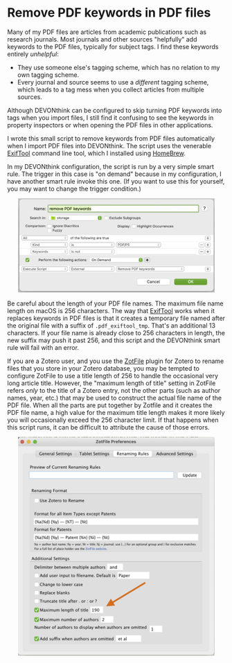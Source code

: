 # Remove PDF keywords in PDF files

Many of my PDF files are articles from academic publications such as research journals. Most journals and other sources "helpfully" add keywords to the PDF files, typically for subject tags. I find these keywords entirely _unhelpful_:

- They use someone else's tagging scheme, which has no relation to my own tagging scheme.
- Every journal and source seems to use a _different_ tagging scheme, which leads to a tag mess when you collect articles from multiple sources.

Although DEVONthink can be configured to skip turning PDF keywords into tags when you import files, I still find it confusing to see the keywords in property inspectors or when opening the PDF files in other applications.

I wrote this small script to remove keywords from PDF files automatically when I import PDF files into DEVONthink. The script uses the venerable [ExifTool](https://exiftool.org) command line tool, which I installed using [HomeBrew](https://brew.sh).

In my DEVONthink configuration, the script is run by a very simple smart rule. The trigger in this case is "on demand" because in my configuration, I have another smart rule invoke this one. (If you want to use this for yourself, you may want to change the trigger condition.)

<p align="center">
<img width="90%" src=".graphics/smart-rule-screenshot.png">
</p>

Be careful about the length of your PDF file names. The maximum file name length on macOS is 256 characters. The way that [ExifTool](https://exiftool.org) works when it replaces keywords in PDF files is that it creates a temporary file named after the original file with a suffix of `.pdf_exiftool_tmp`. That's an additional 13 characters.  If your file name is already close to 256 characters in length, the new suffix may push it past 256, and this script and the DEVONthink smart rule will fail with an error.

If you are a Zotero user, and you use the [ZotFile](http://zotfile.com) plugin for Zotero to rename files that you store in your Zotero database, you may be tempted to configure ZotFile to use a title length of 256 to handle the occasional very long article title. However, the "maximum length of title" setting in ZotFile refers _only_ to the title of a Zotero entry, not the other parts (such as author names, year, etc.) that may be used to construct the actual file name of the PDF file. When all the parts are put together by Zotfile and it creates the PDF file name, a high value for the maximum title length makes it more likely you will occasionally exceed the 256 character limit. If that happens when this script runs, it can be difficult to attribute the cause of those errors.

<p align="center">
<img width="90%" src=".graphics/zotfile.png">
</p>

